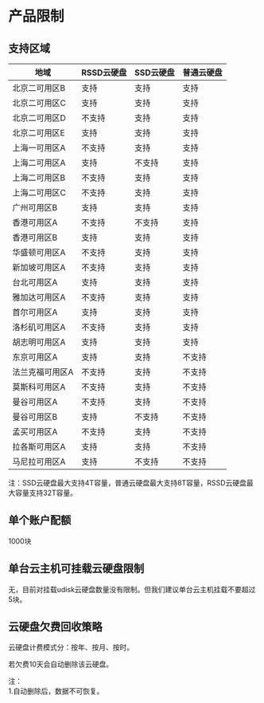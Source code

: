 

# 产品限制

## 支持区域

| 地域      | RSSD云硬盘 | SSD云硬盘 | 普通云硬盘 |
| ------- | ------- | ------ | ----- |
| 北京二可用区B | 支持     | 支持     | 支持    |
| 北京二可用区C | 支持     | 支持    | 支持    |
| 北京二可用区D | 不支持     | 支持     | 支持    |
| 北京二可用区E | 支持      | 支持     | 支持    |
| 上海一可用区A | 不支持     | 支持    | 支持    |
| 上海二可用区A | 支持     | 不支持    | 支持    |
| 上海二可用区B | 不支持     | 支持     | 支持    |
| 上海二可用区C | 不支持     | 支持     | 支持    |
| 广州可用区B  | 支持     | 支持     | 支持    |
| 香港可用区A  | 不支持     | 不支持    | 支持    |
| 香港可用区B  | 支持     | 支持     | 支持    |
| 华盛顿可用区A | 不支持     | 支持     | 支持    |
| 新加坡可用区A | 不支持     | 支持     | 支持    |
| 台北可用区A  | 支持     | 支持     | 支持    |
| 雅加达可用区A | 不支持     | 支持     | 支持    |
| 首尔可用区A  | 支持     | 支持     | 支持    |
| 洛杉矶可用区A | 不支持     | 支持     | 支持    |
| 胡志明可用区A | 支持     | 支持     | 支持    |
| 东京可用区A  | 支持     | 支持     | 不支持   |
| 法兰克福可用区A  | 不支持     | 支持     | 不支持   |
| 莫斯科可用区A  | 不支持     | 支持     | 不支持   |
| 曼谷可用区A  | 不支持     | 支持     | 不支持   |
| 曼谷可用区B  | 支持     | 不支持     | 不支持   |
| 孟买可用区A  | 不支持     | 支持     | 不支持   |
| 拉各斯可用区A  | 支持     | 支持     | 不支持   |
| 马尼拉可用区A  | 支持     | 不支持     | 不支持   |

注：SSD云硬盘最大支持4T容量，普通云硬盘最大支持8T容量，RSSD云硬盘最大容量支持32T容量。

## 单个账户配额

1000块

## 单台云主机可挂载云硬盘限制

无，目前对挂载udisk云硬盘数量没有限制。但我们建议单台云主机挂载不要超过5块。

## 云硬盘欠费回收策略

云硬盘计费模式分：按年、按月、按时。

若欠费10天会自动删除该云硬盘。

注：  
1.自动删除后，数据不可恢复。  
